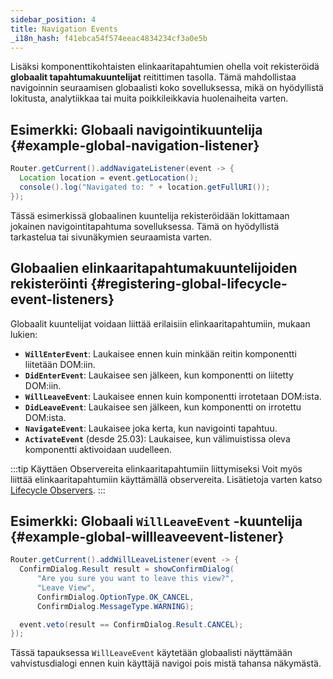 ```yaml
---
sidebar_position: 4
title: Navigation Events
_i18n_hash: f41ebca54f574eeac4834234cf3a0e5b
---
```

Lisäksi komponenttikohtaisten elinkaaritapahtumien ohella voit rekisteröidä **globaalit tapahtumakuuntelijat** reitittimen tasolla. Tämä mahdollistaa navigoinnin seuraamisen globaalisti koko sovelluksessa, mikä on hyödyllistä lokitusta, analytiikkaa tai muita poikkileikkavia huolenaiheita varten.

## Esimerkki: Globaali navigointikuuntelija {#example-global-navigation-listener}

```java
Router.getCurrent().addNavigateListener(event -> {
  Location location = event.getLocation();
  console().log("Navigated to: " + location.getFullURI());
});
```

Tässä esimerkissä globaalinen kuuntelija rekisteröidään lokittamaan jokainen navigointitapahtuma sovelluksessa. Tämä on hyödyllistä tarkastelua tai sivunäkymien seuraamista varten.

## Globaalien elinkaaritapahtumakuuntelijoiden rekisteröinti {#registering-global-lifecycle-event-listeners}

Globaalit kuuntelijat voidaan liittää erilaisiin elinkaaritapahtumiin, mukaan lukien:

- **`WillEnterEvent`**: Laukaisee ennen kuin minkään reitin komponentti liitetään DOM:iin.
- **`DidEnterEvent`**: Laukaisee sen jälkeen, kun komponentti on liitetty DOM:iin.
- **`WillLeaveEvent`**: Laukaisee ennen kuin komponentti irrotetaan DOM:ista.
- **`DidLeaveEvent`**: Laukaisee sen jälkeen, kun komponentti on irrotettu DOM:ista.
- **`NavigateEvent`**: Laukaisee joka kerta, kun navigointi tapahtuu.
- **`ActivateEvent`** (desde 25.03): Laukaisee, kun välimuistissa oleva komponentti aktivoidaan uudelleen.

:::tip Käyttäen Observereita elinkaaritapahtumiin liittymiseksi
Voit myös liittää elinkaaritapahtumiin käyttämällä observereita. Lisätietoja varten katso [Lifecycle Observers](./observers).
:::

## Esimerkki: Globaali `WillLeaveEvent` -kuuntelija {#example-global-willleaveevent-listener}

```java
Router.getCurrent().addWillLeaveListener(event -> {
  ConfirmDialog.Result result = showConfirmDialog(
      "Are you sure you want to leave this view?",
      "Leave View",
      ConfirmDialog.OptionType.OK_CANCEL,
      ConfirmDialog.MessageType.WARNING);

  event.veto(result == ConfirmDialog.Result.CANCEL);
});
```

Tässä tapauksessa `WillLeaveEvent` käytetään globaalisti näyttämään vahvistusdialogi ennen kuin käyttäjä navigoi pois mistä tahansa näkymästä.
